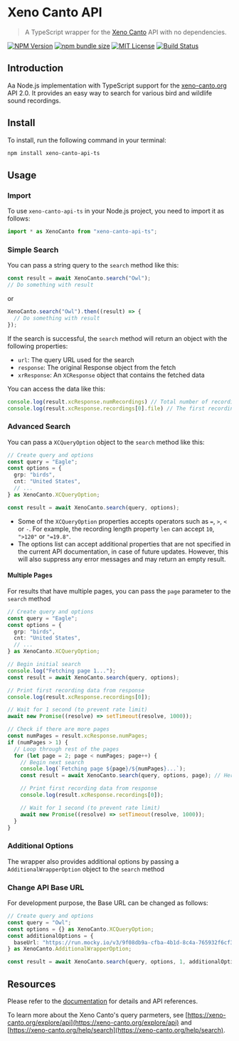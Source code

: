 # Xeno Canto API

> A TypeScript wrapper for the [Xeno Canto](https://xeno-canto.org/) API with no dependencies.

[![NPM Version](https://img.shields.io/npm/v/xeno-canto-api-ts)](https://www.npmjs.com/package/xeno-canto-api-ts) [![npm bundle size](https://img.shields.io/bundlephobia/min/xeno-canto-api-ts)](https://www.npmjs.com/package/xeno-canto-api-ts) [![MIT License](https://img.shields.io/badge/license-GPL-blue)](https://github.com/JoeSiu/xeno-canto-api-ts/blob/main/LICENSE) [![Build Status](https://github.com/JoeSiu/xeno-canto-api-ts/actions/workflows/ci.yaml/badge.svg)](https://github.com/JoeSiu/xeno-canto-api-ts/actions/workflows/ci.yaml)

## Introduction

Aa Node.js implementation with TypeScript support for the [xeno-canto.org](https://xeno-canto.org) API 2.0. It provides an easy way to search for various bird and wildlife sound recordings.

## Install

To install, run the following command in your terminal:

```bash
npm install xeno-canto-api-ts
```

## Usage

### Import

To use `xeno-canto-api-ts` in your Node.js project, you need to import it as follows:

```ts
import * as XenoCanto from "xeno-canto-api-ts";
```

### Simple Search

You can pass a string query to the `search` method like this:

```ts
const result = await XenoCanto.search("Owl");
// Do something with result
```

or

```ts
XenoCanto.search("Owl").then((result) => {
  // Do something with result
});
```

If the search is successful, the `search` method will return an object with the following properties:

* `url`: The query URL used for the search
* `response`: The original Response object from the fetch
* `xrResponse`: An `XCResponse` object that contains the fetched data

You can access the data like this:

```ts
console.log(result.xcResponse.numRecordings) // Total number of recordings
console.log(result.xcResponse.recordings[0].file) // The first recording result's sound file download URL
```

### Advanced Search

You can pass a `XCQueryOption` object to the `search` method like this:

```ts
// Create query and options
const query = "Eagle";
const options = {
  grp: "birds",
  cnt: "United States",
  // ...
} as XenoCanto.XCQueryOption;

const result = await XenoCanto.search(query, options);
```

* Some of the `XCQueryOption` properties accepts operators such as `=`, `>`, `<` or `-`. For example, the recording length property `len` can accept `10`, `">120"` or `"=19.8"`.
* The options list can accept additional properties that are not specified in the current API documentation, in case of future updates. However, this will also suppress any error messages and may return an empty result.

#### Multiple Pages

For results that have multiple pages, you can pass the `page` parameter to the `search` method

```ts
// Create query and options
const query = "Eagle";
const options = {
  grp: "birds",
  cnt: "United States",
  // ...
} as XenoCanto.XCQueryOption;

// Begin initial search
console.log("Fetching page 1...");
const result = await XenoCanto.search(query, options);

// Print first recording data from response
console.log(result.xcResponse.recordings[0]);

// Wait for 1 second (to prevent rate limit)
await new Promise((resolve) => setTimeout(resolve, 1000));

// Check if there are more pages
const numPages = result.xcResponse.numPages;
if (numPages > 1) {
  // Loop through rest of the pages
  for (let page = 2; page < numPages; page++) {
    // Begin next search
    console.log(`Fetching page ${page}/${numPages}...`);
    const result = await XenoCanto.search(query, options, page); // Here we pass the original query and options with a new page

    // Print first recording data from response
    console.log(result.xcResponse.recordings[0]);

    // Wait for 1 second (to prevent rate limit)
    await new Promise((resolve) => setTimeout(resolve, 1000));
  }
}
```

### Additional Options

The wrapper also provides additional options by passing a `AdditionalWrapperOption` object to the `search` method

### Change API Base URL

For development purpose, the Base URL can be changed as follows:

```ts
// Create query and options
const query = "Owl";
const options = {} as XenoCanto.XCQueryOption;
const additionalOptions = {
  baseUrl: "https://run.mocky.io/v3/9f08db9a-cfba-4b1d-8c4a-765932f6cf3b?query=", // A fake JSON server URL
} as XenoCanto.AdditionalWrapperOption;

const result = await XenoCanto.search(query, options, 1, additionalOptions);
```

## Resources

Please refer to the [documentation](https://joesiu.github.io/xeno-canto-api-ts/) for details and API references.

To learn more about the Xeno Canto's query parmeters, see [https://xeno-canto.org/explore/api](https://xeno-canto.org/explore/api) and [https://xeno-canto.org/help/search](https://xeno-canto.org/help/search).
